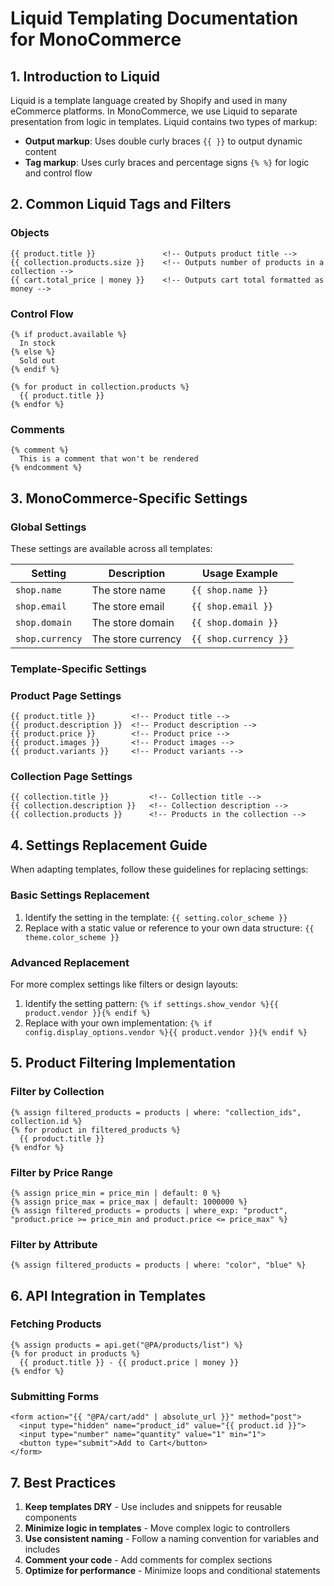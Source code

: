 # Liquid Templating Documentation for MonoCommerce

## 1. Introduction to Liquid

Liquid is a template language created by Shopify and used in many eCommerce platforms. In MonoCommerce, we use Liquid to separate presentation from logic in templates. Liquid contains two types of markup:

- **Output markup**: Uses double curly braces `{{ }}` to output dynamic content
- **Tag markup**: Uses curly braces and percentage signs `{% %}` for logic and control flow

## 2. Common Liquid Tags and Filters

### Objects

```
{{ product.title }}               <!-- Outputs product title -->
{{ collection.products.size }}    <!-- Outputs number of products in a collection -->
{{ cart.total_price | money }}    <!-- Outputs cart total formatted as money -->

```

### Control Flow

```
{% if product.available %}
  In stock
{% else %}
  Sold out
{% endif %}

{% for product in collection.products %}
  {{ product.title }}
{% endfor %}

```

### Comments

```
{% comment %}
  This is a comment that won't be rendered
{% endcomment %}

```

## 3. MonoCommerce-Specific Settings

### Global Settings

These settings are available across all templates:

| Setting | Description | Usage Example |
| --- | --- | --- |
| `shop.name` | The store name | `{{ shop.name }}` |
| `shop.email` | The store email | `{{ shop.email }}` |
| `shop.domain` | The store domain | `{{ shop.domain }}` |
| `shop.currency` | The store currency | `{{ shop.currency }}` |

### Template-Specific Settings

### Product Page Settings

```
{{ product.title }}        <!-- Product title -->
{{ product.description }}  <!-- Product description -->
{{ product.price }}        <!-- Product price -->
{{ product.images }}       <!-- Product images -->
{{ product.variants }}     <!-- Product variants -->

```

### Collection Page Settings

```
{{ collection.title }}         <!-- Collection title -->
{{ collection.description }}   <!-- Collection description -->
{{ collection.products }}      <!-- Products in the collection -->

```

## 4. Settings Replacement Guide

When adapting templates, follow these guidelines for replacing settings:

### Basic Settings Replacement

1. Identify the setting in the template: `{{ setting.color_scheme }}`
2. Replace with a static value or reference to your own data structure: `{{ theme.color_scheme }}`

### Advanced Replacement

For more complex settings like filters or design layouts:

1. Identify the setting pattern: `{% if settings.show_vendor %}{{ product.vendor }}{% endif %}`
2. Replace with your own implementation: `{% if config.display_options.vendor %}{{ product.vendor }}{% endif %}`

## 5. Product Filtering Implementation

### Filter by Collection

```
{% assign filtered_products = products | where: "collection_ids", collection.id %}
{% for product in filtered_products %}
  {{ product.title }}
{% endfor %}

```

### Filter by Price Range

```
{% assign price_min = price_min | default: 0 %}
{% assign price_max = price_max | default: 1000000 %}
{% assign filtered_products = products | where_exp: "product", "product.price >= price_min and product.price <= price_max" %}

```

### Filter by Attribute

```
{% assign filtered_products = products | where: "color", "blue" %}

```

## 6. API Integration in Templates

### Fetching Products

```
{% assign products = api.get("@PA/products/list") %}
{% for product in products %}
  {{ product.title }} - {{ product.price | money }}
{% endfor %}

```

### Submitting Forms

```
<form action="{{ "@PA/cart/add" | absolute_url }}" method="post">
  <input type="hidden" name="product_id" value="{{ product.id }}">
  <input type="number" name="quantity" value="1" min="1">
  <button type="submit">Add to Cart</button>
</form>

```

## 7. Best Practices

1. **Keep templates DRY** - Use includes and snippets for reusable components
2. **Minimize logic in templates** - Move complex logic to controllers
3. **Use consistent naming** - Follow a naming convention for variables and includes
4. **Comment your code** - Add comments for complex sections
5. **Optimize for performance** - Minimize loops and conditional statements